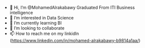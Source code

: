 - 👋 Hi, I’m @MohamedAlrakabawy Graduated From ITI Business intelligence
- 👀 I’m interested in Data Science
-  🌱 I’m currently learning BI
- 💞️ I’m looking to collaborate 
- 📫 How to reach me on my linkidIn (https://www.linkedin.com/in/mohamed-alrakabawy-b9814a1aa/)

<!---
MohamedAlrakabawy/MohamedAlrakabawy is a ✨ special ✨ repository because its `README.md` (this file) appears on your GitHub profile.
You can click the Preview link to take a look at your changes.
--->
